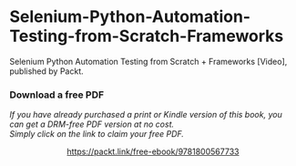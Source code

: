 # Selenium-Python-Automation-Testing-from-Scratch-Frameworks
 Selenium Python Automation Testing from Scratch + Frameworks [Video], published by Packt.
### Download a free PDF

 <i>If you have already purchased a print or Kindle version of this book, you can get a DRM-free PDF version at no cost.<br>Simply click on the link to claim your free PDF.</i>
<p align="center"> <a href="https://packt.link/free-ebook/9781800567733">https://packt.link/free-ebook/9781800567733 </a> </p>
